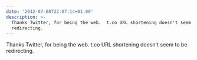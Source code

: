```yaml
---
date: '2012-07-08T22:07:14+01:00'
description: >-
  Thanks Twitter, for being the web.  t.co URL shortening doesn't seem to be
  redirecting.
---
```

Thanks Twitter, for being the web.  t.co URL shortening doesn't seem to be redirecting.

